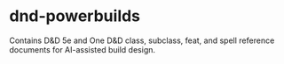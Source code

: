 # dnd-powerbuilds
Contains D&amp;D 5e and One D&amp;D class, subclass, feat, and spell reference documents for AI-assisted build design.
